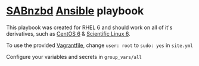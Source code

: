 
# [SABnzbd](http://sabnzbd.org/) [Ansible](http://www.ansible.com/) playbook

This playbook was created for RHEL 6 and should work on all of it's derivatives, such as [CentOS 6](http://www.centos.org/) & [Scientific Linux 6](https://www.scientificlinux.org/).

To use the provided [Vagrantfile](https://docs.vagrantup.com/v2/vagrantfile/), change `user: root` to `sudo: yes` in `site.yml`

Configure your variables and secrets in `group_vars/all`